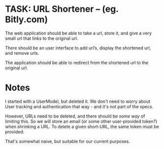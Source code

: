 ﻿# TASK: URL Shortener – (eg. Bitly.com) 

The web application should be able to take a url, store it, and give a very small url that links to the original url.

There should be an user interface to add url’s, display the shortened url, and remove urls.

The application should be able to redirect from the shortened url to the original url. 

# Notes

I started with a UserModel, but deleted it. We don't need to worry about User tracking and authentication that way - and it's not part of the specs.

However, URLs need to be deleted, and there should be _some way_ of limiting this.
So we will store an email (or some other user-provided token?) when shrinking a URL.
To delete a given short-URL, the same token must be provided.

That's somewhat naive, but suitable for our current purposes.